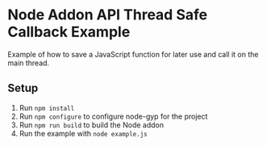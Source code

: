 # Node Addon API Thread Safe Callback Example

Example of how to save a JavaScript function for later use and call it on the main thread.

## Setup

1. Run `npm install`
2. Run `npm configure` to configure node-gyp for the project
3. Run `npm run build` to build the Node addon
4. Run the example with `node example.js`
